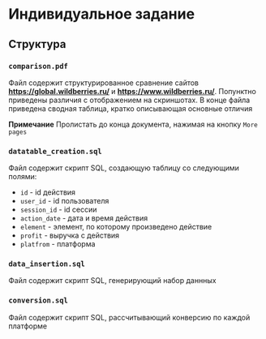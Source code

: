 # Индивидуальное задание

## Структура

### `comparison.pdf`

Файл содержит структурированное сравнение сайтов **https://global.wildberries.ru/** и **https://www.wildberries.ru/**.
Попунктно приведены различия c отображением на скриншотах. В конце файла приведена сводная таблица, кратко описывающая основные отличия

**Примечание**
Пролистать до конца документа, нажимая на кнопку `More pages`

### `datatable_creation.sql`

Файл содержит скрипт SQL, создающую таблицу со следующими полями:
* `id` - id действия
* `user_id` - id пользователя
* `session_id` - id сессии
* `action_date` - дата и время действия
* `element` - элемент, по которому произведено действие
* `profit` - выручка с действия
* `platfrom` - платформа

### `data_insertion.sql`

Файл содержит скрипт SQL, генерирующий набор даннных

### `conversion.sql`

Файл содержит скрипт SQL, рассчитывающий конверсию по каждой платформе

